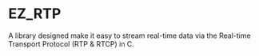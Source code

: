 # EZ_RTP
A library designed make it easy to stream real-time data via the Real-time Transport Protocol (RTP &amp; RTCP) in C.
